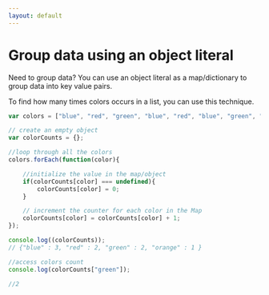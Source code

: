 ```yaml
---
layout: default
---
```


# Group data using an object literal

Need to group data? You can use an object literal as a map/dictionary to group data into key value pairs.

To find how many times colors occurs in a list, you can use this technique.

```javascript
var colors = ["blue", "red", "green", "blue", "red", "blue", "green", "orange"]

// create an empty object
var colorCounts = {};

//loop through all the colors
colors.forEach(function(color){

    //initialize the value in the map/object
    if(colorCounts[color] === undefined){
        colorCounts[color] = 0;
    }

    // increment the counter for each color in the Map
    colorCounts[color] = colorCounts[color] + 1;
});

console.log((colorCounts));
// {"blue" : 3, "red" : 2, "green" : 2, "orange" : 1 }

//access colors count
console.log(colorCounts["green"]);

//2

```

